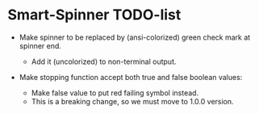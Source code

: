 Smart-Spinner TODO-list
=======================

  * Make spinner to be replaced by (ansi-colorized) green check mark at spinner end.
    - Add it (uncolorized) to non-terminal output.

  * Make stopping function accept both true and false boolean values:
    - Make false value to put red failing symbol instead.
    - This is a breaking change, so we must move to 1.0.0 version.

